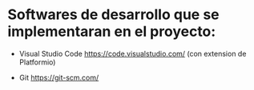 # Softwares de desarrollo que se implementaran en el proyecto:

* Visual Studio Code https://code.visualstudio.com/ (con extension de Platformio)

* Git https://git-scm.com/ 
